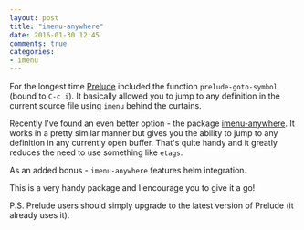 ```yaml
---
layout: post
title: "imenu-anywhere"
date: 2016-01-30 12:45
comments: true
categories: 
- imenu
---
```


For the longest time [Prelude](https://github.com/bbatsov/prelude)
included the function `prelude-goto-symbol` (bound to `C-c i`).
It basically allowed you to jump to any definition in the current source file
using `imenu` behind the curtains.

Recently I've found an even better option - the package
[imenu-anywhere](https://github.com/vspinu/imenu-anywhere). It works in a pretty similar
manner but gives you the ability to jump to any definition in any currently open buffer.
That's quite handy and it greatly reduces the need to use something like `etags`. 

As an added bonus - `imenu-anywhere` features helm integration.

This is a very handy package and I encourage you to give it a go!

P.S. Prelude users should simply upgrade to the latest version of
Prelude (it already uses it).
